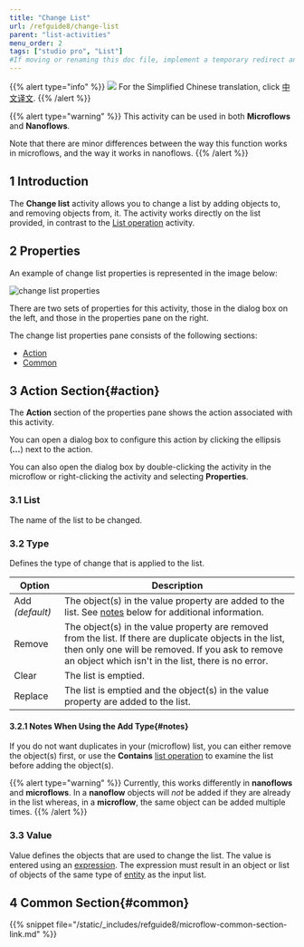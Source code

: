 ```yaml
---
title: "Change List"
url: /refguide8/change-list
parent: "list-activities"
menu_order: 2
tags: ["studio pro", "List"]
#If moving or renaming this doc file, implement a temporary redirect and let the respective team know they should update the URL in the product. See Mapping to Products for more details.
---
```


{{% alert type="info" %}}
<img src="attachments/chinese-translation/china.png" style="display: inline-block; margin: 0" /> For the Simplified Chinese translation, click [中文译文](https://cdn.mendix.tencent-cloud.com/documentation/refguide8/change-list.pdf).
{{% /alert %}}

{{% alert type="warning" %}}
This activity can be used in both **Microflows** and **Nanoflows**.

Note that there are minor differences between the way this function works in microflows, and the way it works in nanoflows.
{{% /alert %}}

## 1 Introduction

The **Change list** activity allows you to change a list by adding objects to, and removing objects from, it. The activity works directly on the list provided, in contrast to the [List operation](list-operation) activity.

## 2 Properties

An example of change list properties is represented in the image below:

![change list properties](/attachments/refguide8/modeling/application-logic/activities/list-activities/change-list/change-list-properties.png)

There are two sets of properties for this activity, those in the dialog box on the left, and those in the properties pane on the right.

The change list properties pane consists of the following sections:

* [Action](#action)
* [Common](#common)

## 3 Action Section{#action}

The **Action** section of the properties pane shows the action associated with this activity.

You can open a dialog box to configure this action by clicking the ellipsis (**…**) next to the action.

You can also open the dialog box by double-clicking the activity in the microflow or right-clicking the activity and selecting **Properties**.

### 3.1 List

The name of the list to be changed.

### 3.2 Type

Defines the type of change that is applied to the list.

| Option | Description |
| --- | --- |
| Add *(default)* | The object(s) in the value property are added to the list. See [notes](#notes) below for additional information. |
| Remove | The object(s) in the value property are removed from the list. If there are duplicate objects in the list, then only one will be removed. If you ask to remove an object which isn't in the list, there is no error. |
| Clear | The list is emptied. |
| Replace | The list is emptied and the object(s) in the value property are added to the list. |

#### 3.2.1 Notes When Using the Add Type{#notes}

If you do not want duplicates in your (microflow) list, you can either remove the object(s) first, or use the **Contains** [list operation](list-operation) to examine the list before adding the object(s).

{{% alert type="warning" %}}
Currently, this works differently in **nanoflows** and **microflows**. In a **nanoflow** objects will *not* be added if they are already in the list whereas, in a **microflow**, the same object can be added multiple times.
{{% /alert %}}

### 3.3 Value

Value defines the objects that are used to change the list. The value is entered using an [expression](expressions). The expression must result in an object or list of objects of the same type of [entity](entities) as the input list.

## 4 Common Section{#common}

{{% snippet file="/static/_includes/refguide8/microflow-common-section-link.md" %}}
